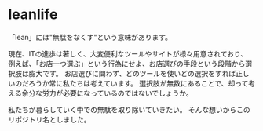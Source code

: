 # leanlife
「lean」には"無駄をなくす"という意味があります。

現在、ITの進歩は著しく、大変便利なツールやサイトが様々用意されており、
例えば、「お店一つ選ぶ」という行為にせよ、お店選びの手段という段階から選択肢は膨大です。
お店選びに問わず、どのツールを使いどの選択をすれば正しいのだろうか常に私たちは考えています。
選択肢が無数にあることで、却って考える余分な労力が必要になっているのではないでしょうか。

私たちが暮らしていく中での無駄を取り除いていきたい。
そんな想いからこのリポジトリ名としました。
